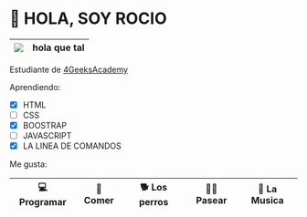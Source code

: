 <h1> 👋 HOLA, SOY ROCIO </h1>

|![](https://d2a5isokysfowx.cloudfront.net/wp-content/uploads/2022/02/%C2%BFQue-es-un-framework-en-programacion-scaled.jpg)|hola que tal |
|---|---|
 
Estudiante de [4GeeksAcademy](https://github.com/4GeeksAcademy)


Aprendiendo: 
- [x] HTML
- [ ] CSS
- [x] BOOSTRAP
- [ ] JAVASCRIPT
- [x] LA LINEA DE COMANDOS

Me gusta:

|💻 Programar | 🍝 Comer | 🐕 Los perros |  🚶‍♀️ Pasear | 🎵 La Musica |
| ----------- | --------- | --------------| -----------|---------------|


